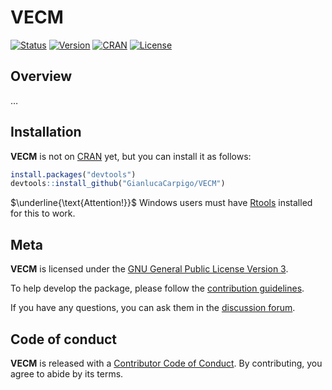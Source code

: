 
# VECM

[![Status](https://www.repostatus.org/badges/latest/active.svg)](https://www.repostatus.org/#active)
[![Version](https://img.shields.io/badge/version-0.1-orange.svg)]()
[![CRAN](https://www.R-pkg.org/badges/version/VECM)](https://CRAN.R-project.org/package=VECM)
[![License](https://img.shields.io/badge/license-GPL--3-blue.svg)](https://choosealicense.com/licenses/gpl-3.0)

## Overview

…

## Installation

**VECM** is not on [CRAN](https://CRAN.R-project.org) yet, but you can
install it as follows:

``` r
install.packages("devtools")
devtools::install_github("GianlucaCarpigo/VECM")
```

$\underline{\text{Attention!}}$ Windows users must have
[Rtools](https://CRAN.R-project.org/bin/windows/Rtools) installed for
this to work.

## Meta

**VECM** is licensed under the [GNU General Public License Version
3](LICENSE.md).

To help develop the package, please follow the [contribution
guidelines](/.github/CONTRIBUTING.md).

If you have any questions, you can ask them in the [discussion
forum](https://github.com/GianlucaCarpigo/VECM/discussions).

## Code of conduct

**VECM** is released with a [Contributor Code of
Conduct](CODE_OF_CONDUCT.md). By contributing, you agree to abide by its
terms.
